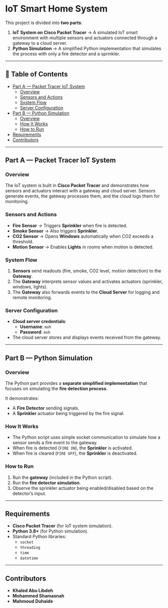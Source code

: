 #  IoT Smart Home System

This project is divided into **two parts**:

1. **IoT System on Cisco Packet Tracer** → A simulated IoT smart environment with multiple sensors and actuators connected through a gateway to a cloud server.  
2. **Python Simulation** → A simplified Python implementation that simulates the process with only a fire detector and a sprinkler.

---

## 📑 Table of Contents
- [Part A — Packet Tracer IoT System](#part-a--packet-tracer-iot-system)  
  - [Overview](#overview)  
  - [Sensors and Actions](#sensors-and-actions)  
  - [System Flow](#system-flow)  
  - [Server Configuration](#server-configuration)  
- [Part B — Python Simulation](#part-b--python-simulation)  
  - [Overview](#overview-1)  
  - [How It Works](#how-it-works)  
  - [How to Run](#how-to-run)  
- [Requirements](#requirements)  
- [Contributors](#contributors)  

---

## Part A — Packet Tracer IoT System

### Overview
The IoT system is built in **Cisco Packet Tracer** and demonstrates how sensors and actuators interact with a gateway and cloud server. Sensors generate events, the gateway processes them, and the cloud logs them for monitoring.

### Sensors and Actions
- **Fire Sensor** → Triggers **Sprinkler** when fire is detected.  
- **Smoke Sensor** → Also triggers **Sprinkler**.  
- **CO2 Sensor** → Opens **Windows** automatically when CO2 exceeds a threshold.  
- **Motion Sensor** → Enables **Lights** in rooms when motion is detected.  

### System Flow
1. **Sensors** send readouts (fire, smoke, CO2 level, motion detection) to the **Gateway**.  
2. The **Gateway** interprets sensor values and activates actuators (sprinkler, windows, lights).  
3. The **Gateway** also forwards events to the **Cloud Server** for logging and remote monitoring.  

### Server Configuration
- **Cloud server credentials**:  
  - **Username**: `moh`  
  - **Password**: `moh`  
- The cloud server stores and displays events received from the gateway.  

---

## Part B — Python Simulation

### Overview
The Python part provides a **separate simplified implementation** that focuses on simulating the **fire detection process**.  

It demonstrates:
- A **Fire Detector** sending signals.  
- A **Sprinkler** actuator being triggered by the fire signal.  

### How It Works
- The Python script uses simple socket communication to simulate how a sensor sends a fire event to the gateway.  
- When fire is detected (`FIRE ON`), the **Sprinkler** is activated.  
- When fire is cleared (`FIRE OFF`), the **Sprinkler** is deactivated.  

### How to Run
1. Run the **gateway** (included in the Python script).  
2. Run the **fire detector simulation**.  
3. Observe the sprinkler actuator being enabled/disabled based on the detector’s input.  

---

## Requirements
- **Cisco Packet Tracer** (for IoT system simulation).  
- **Python 3.8+** (for Python simulation).  
- Standard Python libraries:  
  - `socket`  
  - `threading`  
  - `time`  
  - `datetime`  

---

## Contributors
- **Khaled Abu Libdeh**
- **Mohammed Shamasnah**
- **Mahmoud Duhaide**
